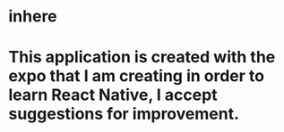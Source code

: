 # inhere
# This application is created with the expo that I am creating in order to learn React Native, I accept suggestions for improvement.
